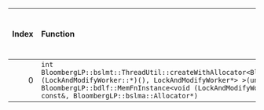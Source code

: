 |   Index | Function                                                                                                                                                                                                                                                                                            |   Difference in number of lines |   Function size difference in bytes | Disassembly                                                            |   Number of lines in `assume` build |   Number of bytes in `assume` build |   Number of lines in `none` build |   Number of bytes in `none` build |
|--------:|:----------------------------------------------------------------------------------------------------------------------------------------------------------------------------------------------------------------------------------------------------------------------------------------------------|--------------------------------:|------------------------------------:|:-----------------------------------------------------------------------|------------------------------------:|------------------------------------:|----------------------------------:|----------------------------------:|
|       0 | `int BloombergLP::bslmt::ThreadUtil::createWithAllocator<BloombergLP::bdlf::MemFnInstance<void (LockAndModifyWorker::*)(), LockAndModifyWorker*> >(unsigned long*, BloombergLP::bdlf::MemFnInstance<void (LockAndModifyWorker::*)(), LockAndModifyWorker*> const&, BloombergLP::bslma::Allocator*)` |                              -6 |                                 -16 | [Assumed](0.assume.s.txt), [Ignored](0.none.s.txt), [Diff](0.diff.txt) |                                 384 |                             4371616 |                               400 |                           4371616 |